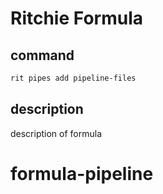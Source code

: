 # Ritchie Formula

## command

```bash
rit pipes add pipeline-files
```

## description

description of formula
# formula-pipeline
